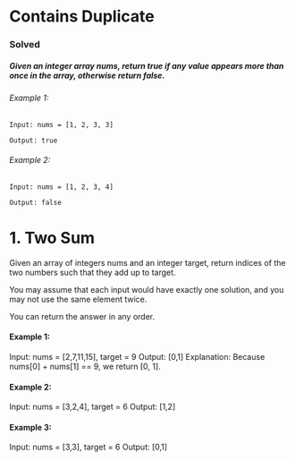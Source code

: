 # Contains Duplicate
### Solved 
##### Given an integer array nums, return true if any value appears more than once in the array, otherwise return false.

###### Example 1:

    Input: nums = [1, 2, 3, 3]

    Output: true

###### Example 2:

    Input: nums = [1, 2, 3, 4]

    Output: false




# 1. Two Sum
Given an array of integers nums and an integer target, return indices of the two numbers such that they add up to target.

You may assume that each input would have exactly one solution, and you may not use the same element twice.

You can return the answer in any order.

 

#### Example 1:

Input: nums = [2,7,11,15], target = 9
Output: [0,1]
Explanation: Because nums[0] + nums[1] == 9, we return [0, 1].
#### Example 2:

Input: nums = [3,2,4], target = 6
Output: [1,2]
#### Example 3:

Input: nums = [3,3], target = 6
Output: [0,1]
